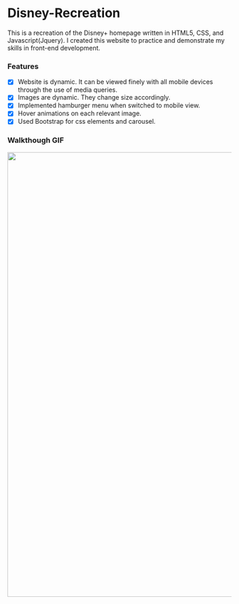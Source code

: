 # Disney-Recreation
This is a recreation of the Disney+ homepage written in HTML5, CSS, and Javascript(Jquery). I created this website to practice and demonstrate my skills in front-end development.

### Features

- [x] Website is dynamic. It can be viewed finely with all mobile devices through the use of media queries.
- [x] Images are dynamic. They change size accordingly.
- [x] Implemented hamburger menu when switched to mobile view.
- [x] Hover animations on each relevant image.
- [x] Used Bootstrap for css elements and carousel. 

### Walkthough GIF
<img src="https://github.com/WearyKiwi9/Disney-Recreation/blob/master/Walkthrough.gif" width=1000><br>
